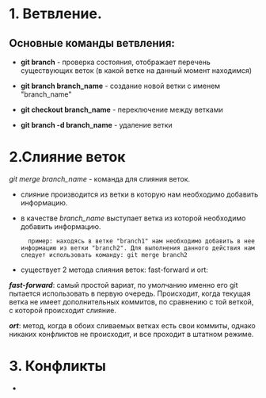 # 1. Ветвление.

## Основные команды ветвления:

* __git branch__ - проверка состояния, отображает перечень существующих веток (в какой ветке на данный момент находимся)

* __git branch branch_name__ - создание новой ветки с именем "branch_name"

* __git checkout branch_name__ - переключение между ветками

* __git branch -d branch_name__ - удаление ветки


# 2.Слияние веток
*git merge branch_name* - команда для слияния веток.
* слияние производится из ветки в которую нам необходимо добавить информацию.
* в качестве _branch_name_ выступает ветка из которой необходимо добавить информацию.

        пример: находясь в ветке "branch1" нам необходимо добавить в нее информацию из ветки "branch2". Для выполнения данного действия нам следует использовать команду: git merge branch2


* существует 2 метода слияния веток: fast-forward и ort:

**_fast-forward_**: самый простой вариат, по умолчанию именно его git пытается использовать в первую очередь. Происходит, когда текущая ветка не имеет дополнительных коммитов, по сравнению с той веткой, с которой происходит слияние.

**_ort_**: метод, когда в обоих сливаемых ветках есть свои коммиты, однако никаких конфликтов не происходит, и все проходит в штатном режиме.

# 3. Конфликты
* 